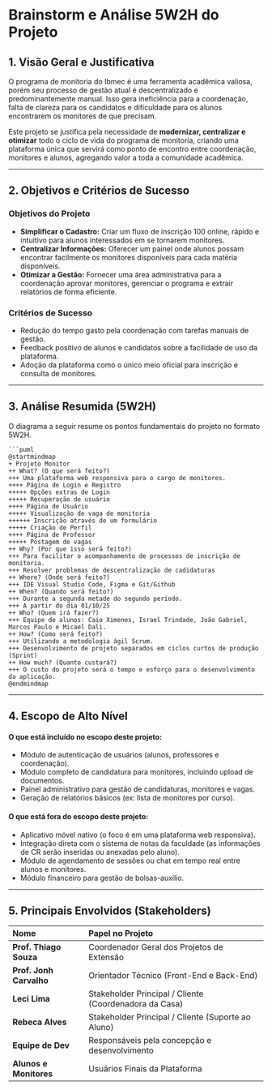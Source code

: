 # Brainstorm e Análise 5W2H do Projeto

## 1. Visão Geral e Justificativa

O programa de monitoria do Ibmec é uma ferramenta acadêmica valiosa, porém seu processo de gestão atual é descentralizado e predominantemente manual. Isso gera ineficiência para a coordenação, falta de clareza para os candidatos e dificuldade para os alunos encontrarem os monitores de que precisam.

Este projeto se justifica pela necessidade de **modernizar, centralizar e otimizar** todo o ciclo de vida do programa de monitoria, criando uma plataforma única que servirá como ponto de encontro entre coordenação, monitores e alunos, agregando valor a toda a comunidade acadêmica.

---

## 2. Objetivos e Critérios de Sucesso

### Objetivos do Projeto
* **Simplificar o Cadastro:** Criar um fluxo de inscrição 100 online, rápido e intuitivo para alunos interessados em se tornarem monitores.
* **Centralizar Informações:** Oferecer um painel onde alunos possam encontrar facilmente os monitores disponíveis para cada matéria disponíveis.
* **Otimizar a Gestão:** Fornecer uma área administrativa para a coordenação aprovar monitores, gerenciar o programa e extrair relatórios de forma eficiente.

### Critérios de Sucesso
* Redução do tempo gasto pela coordenação com tarefas manuais de gestão.
* Feedback positivo de alunos e candidatos sobre a facilidade de uso da plataforma.
* Adoção da plataforma como o único meio oficial para inscrição e consulta de monitores.

---

## 3. Análise Resumida (5W2H)

O diagrama a seguir resume os pontos fundamentais do projeto no formato 5W2H.

```puml
```puml
@startmindmap
+ Projeto Monitor
++ What? (O que será feito?) 
+++ Uma plataforma web responsiva para o cargo de monitores.
++++ Página de Login e Registro
+++++ Opções extras de Login
+++++ Recuperação de usuário
++++ Página de Usuário
+++++ Visualização de vaga de monitoria
++++++ Inscrição através de um formulário
+++++ Criação de Perfil
++++ Página de Professor
+++++ Postagem de vagas
++ Why? (Por que isso será feito?) 
+++ Para facilitar o acompanhamento de processos de inscrição de monitoria.
+++ Resolver problemas de descentralização de cadidaturas
++ Where? (Onde será feito?) 
+++ IDE Visual Studio Code, Figma e Git/Github
++ When? (Quando será feito?) 
+++ Durante a segunda metade do segundo período.
+++ A partir do dia 01/10/25
++ Who? (Quem irá fazer?) 
+++ Equipe de alunos: Caio Ximenes, Israel Trindade, João Gabriel, Marcos Paulo e Micael Dali.
++ How? (Como será feito?)
+++ Utilizando a metodologia ágil Scrum.
+++ Desenvolvimento de projeto separados em ciclos curtos de produção (Sprint)
++ How much? (Quanto custará?) 
+++ O custo do projeto será o tempo e esforço para o desenvolvimento da aplicação.
@endmindmap
```

---

## 4. Escopo de Alto Nível

#### O que está incluído no escopo deste projeto:
* Módulo de autenticação de usuários (alunos, professores e coordenação).
* Módulo completo de candidatura para monitores, incluindo upload de documentos.
* Painel administrativo para gestão de candidaturas, monitores e vagas.
* Geração de relatórios básicos (ex: lista de monitores por curso).

#### O que está fora do escopo deste projeto:
* Aplicativo móvel nativo (o foco é em uma plataforma web responsiva).
* Integração direta com o sistema de notas da faculdade (as informações de CR serão inseridas ou anexadas pelo aluno).
* Módulo de agendamento de sessões ou chat em tempo real entre alunos e monitores.
* Módulo financeiro para gestão de bolsas-auxílio.

---

## 5. Principais Envolvidos (Stakeholders)

| Nome | Papel no Projeto |
| :--- | :--- |
| **Prof. Thiago Souza** | Coordenador Geral dos Projetos de Extensão |
| **Prof. Jonh Carvalho** | Orientador Técnico (Front-End e Back-End) |
| **Leci Lima** | Stakeholder Principal / Cliente (Coordenadora da Casa) |
| **Rebeca Alves** | Stakeholder Principal / Cliente (Suporte ao Aluno) |
| **Equipe de Dev** | Responsáveis pela concepção e desenvolvimento |
| **Alunos e Monitores**| Usuários Finais da Plataforma |
